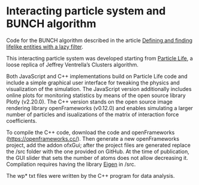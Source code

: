 # Interacting particle system and BUNCH algorithm

Code for the BUNCH algorithm described in the article [Defining and finding lifelike entities with a lazy filter](https://arxiv.org/abs/2504.14774).

This interacting particle system was developed starting from [Particle Life](https://hunar4321.github.io/particle-life/particle_life.html), a loose replica of Jeffrey Ventrella’s Clusters algorithm. 

Both JavaScript and C++ implementations build on Particle Life code and include a simple graphical user interface for tweaking the physics and visualization of the simulation. The JavaScript version additionally includes online plots for monitoring statistics by means of the open source library Plotly (v2.20.0).
The C++ version stands on the open source image rendering library openFrameworks (v0.12.0) and enables simulating a larger number of particles and  isualizations of the matrix of interaction force coefficients. 

To compile the C++ code, download the code and openFrameworks (https://openframeworks.cc/). Then generate a new openFrameworks project, add the addon ofxGui; after the project files are generated replace the /src folder with the one provided on GitHub. At the time of publication, the GUI slider that sets the number of atoms does not allow decreasing it. 
Compilation requires having the library [Eigen](https://libeigen.gitlab.io/eigen/docs-nightly/GettingStarted.html) in /src.

The wp* txt files were written by the C++ program for data analysis.

